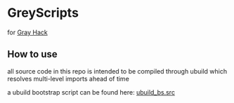 # GreyScripts
for [Gray Hack](https://store.steampowered.com/app/605230/Grey_Hack/)

## How to use
all source code in this repo is intended to be compiled through ubuild which resolves multi-level imports ahead of time

a ubuild bootstrap script can be found here: [ubuild_bs.src](https://gist.github.com/Jan200101/224bb2a87ed691b33891dc393330b630)

